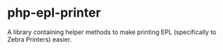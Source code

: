 php-epl-printer
===============

A library containing helper methods to make printing EPL (specifically to Zebra Printers) easier.